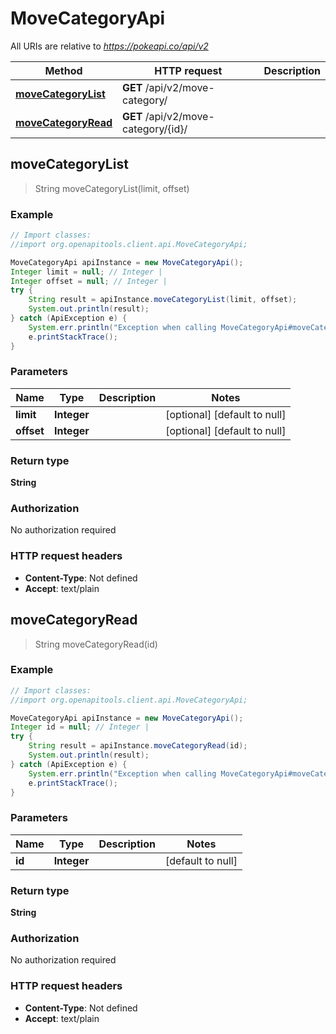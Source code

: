 # MoveCategoryApi

All URIs are relative to *https://pokeapi.co/api/v2*

Method | HTTP request | Description
------------- | ------------- | -------------
[**moveCategoryList**](MoveCategoryApi.md#moveCategoryList) | **GET** /api/v2/move-category/ | 
[**moveCategoryRead**](MoveCategoryApi.md#moveCategoryRead) | **GET** /api/v2/move-category/{id}/ | 



## moveCategoryList

> String moveCategoryList(limit, offset)



### Example

```java
// Import classes:
//import org.openapitools.client.api.MoveCategoryApi;

MoveCategoryApi apiInstance = new MoveCategoryApi();
Integer limit = null; // Integer | 
Integer offset = null; // Integer | 
try {
    String result = apiInstance.moveCategoryList(limit, offset);
    System.out.println(result);
} catch (ApiException e) {
    System.err.println("Exception when calling MoveCategoryApi#moveCategoryList");
    e.printStackTrace();
}
```

### Parameters


Name | Type | Description  | Notes
------------- | ------------- | ------------- | -------------
 **limit** | **Integer**|  | [optional] [default to null]
 **offset** | **Integer**|  | [optional] [default to null]

### Return type

**String**

### Authorization

No authorization required

### HTTP request headers

- **Content-Type**: Not defined
- **Accept**: text/plain


## moveCategoryRead

> String moveCategoryRead(id)



### Example

```java
// Import classes:
//import org.openapitools.client.api.MoveCategoryApi;

MoveCategoryApi apiInstance = new MoveCategoryApi();
Integer id = null; // Integer | 
try {
    String result = apiInstance.moveCategoryRead(id);
    System.out.println(result);
} catch (ApiException e) {
    System.err.println("Exception when calling MoveCategoryApi#moveCategoryRead");
    e.printStackTrace();
}
```

### Parameters


Name | Type | Description  | Notes
------------- | ------------- | ------------- | -------------
 **id** | **Integer**|  | [default to null]

### Return type

**String**

### Authorization

No authorization required

### HTTP request headers

- **Content-Type**: Not defined
- **Accept**: text/plain

